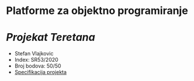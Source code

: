 **Platforme za objektno programiranje**
========================
# *Projekat Teretana*

- Stefan Vlajkovic
- Index: SR53/2020
- Broj bodova: 50/50  
- [Specifikacija projekta](Projekat-iz-Platformi-za-objektno-programiranje-2021.pdf)
